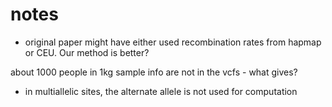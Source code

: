# notes

* original paper might have either used recombination rates from hapmap or CEU. Our method is better?

about 1000 people in 1kg sample info are not in the vcfs - what gives?

* in multiallelic sites, the alternate allele is not used for computation
